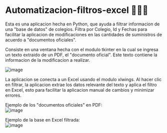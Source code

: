 # Automatizacion-filtros-excel 👨‍💻📃
  
Esta es una aplicacion hecha en Python, que ayuda a filtrar informacion de una "base de datos" de colegios. Filtra por Colegio, Id y Fechas para facilitar la aplicacion de modificaciones en las cantidades de suministros de acuerdo a "documentos oficiales".

Consiste en una ventana hecha con el modulo tkinter en la cual se ingresa un texto extraido de un PDF, el "documento oficial". Este texto contiene la informacion de la modificacion a realizar.  
  
![image](https://github.com/user-attachments/assets/df5ab186-6bf4-40b0-8f1f-c5c31d134d54)  
  
La aplicacion se conecta a un Excel usando el modulo xlwings. Al hacer clic en filtrar, la aplicacion extrae los datos relevante del texto y aplica el filtro en Excel, esto para facilitar la aplicacion manual de cambios y minimizar errores. 

Ejemplo de los "documentos oficiales" en PDF:  
![image](https://github.com/user-attachments/assets/1d4d55bc-728d-45a2-8169-d89381571b8a)
  
Ejemplo de la base en Excel filtrada:  
![image](https://github.com/user-attachments/assets/d0f4ef55-40d4-4d40-90c1-83827938f001)
